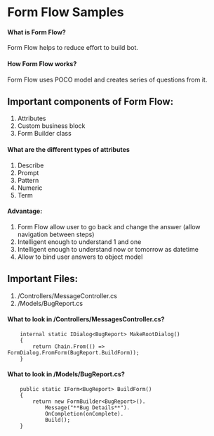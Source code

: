 # Form Flow Samples

#### What is Form Flow?
Form Flow helps to reduce effort to build bot.

#### How Form Flow works?
Form Flow uses POCO model and creates series of questions from it.

## Important components of Form Flow:
1. Attributes
2. Custom business block
3. Form Builder class

#### What are the different types of attributes
1. Describe
2. Prompt
3. Pattern
4. Numeric
5. Term

#### Advantage:
1. Form Flow allow user to go back and change the answer (allow navigation between steps)
2. Intelligent enough to understand 1 and one
3. Intelligent enough to understand now or tomorrow as datetime
4. Allow to bind user answers to object model

## Important Files:
1. /Controllers/MessageController.cs
2. /Models/BugReport.cs

#### What to look in /Controllers/MessagesController.cs?
        internal static IDialog<BugReport> MakeRootDialog()
        {
            return Chain.From(() => FormDialog.FromForm(BugReport.BuildForm));
        }

#### What to look in /Models/BugReport.cs?
        public static IForm<BugReport> BuildForm()
        {
            return new FormBuilder<BugReport>().
                Message("**Bug Details**").
                OnCompletion(onComplete).
                Build();
        }
